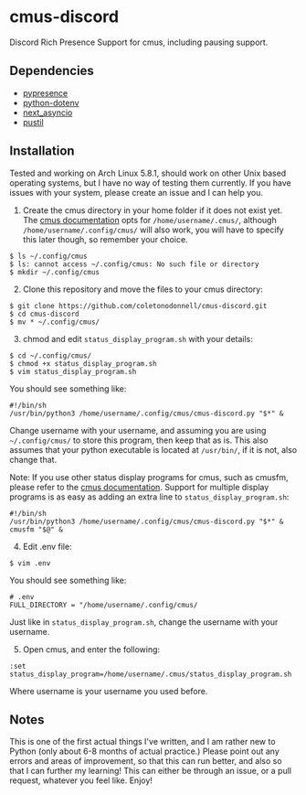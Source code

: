 # cmus-discord
Discord Rich Presence Support for cmus, including pausing support.

## Dependencies 
* [pypresence](https://pypi.org/project/pypresence/)
* [python-dotenv](https://pypi.org/project/python-dotenv/)
* [next_asyncio](https://pypi.org/project/nest-asyncio/)
* [pustil](https://pypi.org/project/psutil/)

## Installation
Tested and working on Arch Linux 5.8.1, should work on other Unix based operating systems, but I have no way of testing them currently. If you have issues with your system, please create an issue and I can help you.

1. Create the cmus directory in your home folder if it does not exist yet. The [cmus documentation](https://github.com/cmus/cmus/wiki/status-display-programs) opts for `/home/username/.cmus/`, although `/home/username/.config/cmus/` will also work, you will have to specify this later though, so remember your choice. 
```
$ ls ~/.config/cmus
$ ls: cannot access ~/.config/cmus: No such file or directory
$ mkdir ~/.config/cmus
```

2. Clone this repository and move the files to your cmus directory:
```
$ git clone https://github.com/coletonodonnell/cmus-discord.git
$ cd cmus-discord
$ mv * ~/.config/cmus/
```

3. chmod and edit `status_display_program.sh` with your details:
```
$ cd ~/.config/cmus/
$ chmod +x status_display_program.sh
$ vim status_display_program.sh
```
You should see something like:
```
#!/bin/sh
/usr/bin/python3 /home/username/.config/cmus/cmus-discord.py "$*" &
```
Change username with your username, and assuming you are using `~/.config/cmus/` to store this program, then keep that as is. This also assumes that your python executable is located at `/usr/bin/`, if it is not, also change that. 

Note:
If you use other status display programs for cmus, such as cmusfm, please refer to the [cmus documentation](https://github.com/cmus/cmus/wiki/status-display-programs#usage--installation). Support for multiple display programs is as easy as adding an extra line to `status_display_program.sh`:
```
#!/bin/sh
/usr/bin/python3 /home/username/.config/cmus/cmus-discord.py "$*" &
cmusfm "$@" &
```

4. Edit .env file:
```
$ vim .env
```

You should see something like:
```
# .env
FULL_DIRECTORY = "/home/username/.config/cmus/
```

Just like in `status_display_program.sh`, change the username with your username. 

5. Open cmus, and enter the following:
```
:set status_display_program=/home/username/.cmus/status_display_program.sh
```
Where username is your username you used before. 

## Notes
This is one of the first actual things I've written, and I am rather new to Python (only about 6-8 months of actual practice.) Please point out any errors and areas of improvement, so that this can run better, and also so that I can further my learning! This can either be through an issue, or a pull request, whatever you feel like. Enjoy! 
